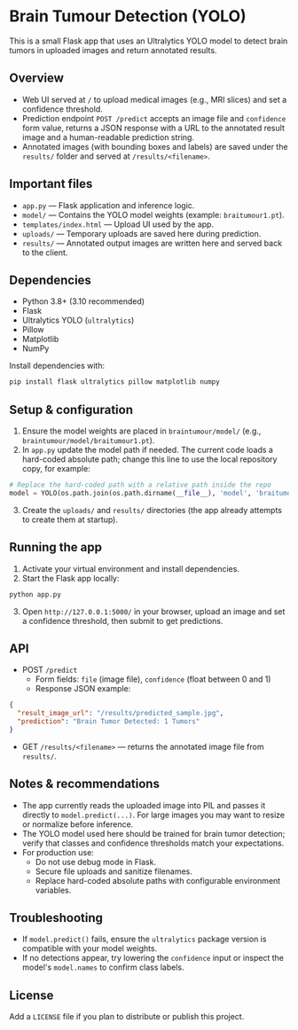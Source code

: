 # Brain Tumour Detection (YOLO)

This is a small Flask app that uses an Ultralytics YOLO model to detect brain tumors in uploaded images and return annotated results.

## Overview

- Web UI served at `/` to upload medical images (e.g., MRI slices) and set a confidence threshold.
- Prediction endpoint `POST /predict` accepts an image file and `confidence` form value, returns a JSON response with a URL to the annotated result image and a human-readable prediction string.
- Annotated images (with bounding boxes and labels) are saved under the `results/` folder and served at `/results/<filename>`.

## Important files

- `app.py` — Flask application and inference logic.
- `model/` — Contains the YOLO model weights (example: `braitumour1.pt`).
- `templates/index.html` — Upload UI used by the app.
- `uploads/` — Temporary uploads are saved here during prediction.
- `results/` — Annotated output images are written here and served back to the client.

## Dependencies

- Python 3.8+ (3.10 recommended)
- Flask
- Ultralytics YOLO (`ultralytics`)
- Pillow
- Matplotlib
- NumPy

Install dependencies with:

```bash
pip install flask ultralytics pillow matplotlib numpy
```

## Setup & configuration

1. Ensure the model weights are placed in `braintumour/model/` (e.g., `braintumour/model/braitumour1.pt`).
2. In `app.py` update the model path if needed. The current code loads a hard-coded absolute path; change this line to use the local repository copy, for example:

```python
# Replace the hard-coded path with a relative path inside the repo
model = YOLO(os.path.join(os.path.dirname(__file__), 'model', 'braitumour1.pt'))
```

3. Create the `uploads/` and `results/` directories (the app already attempts to create them at startup).

## Running the app

1. Activate your virtual environment and install dependencies.
2. Start the Flask app locally:

```bash
python app.py
```

3. Open `http://127.0.0.1:5000/` in your browser, upload an image and set a confidence threshold, then submit to get predictions.

## API

- POST `/predict`
  - Form fields: `file` (image file), `confidence` (float between 0 and 1)
  - Response JSON example:

```json
{
  "result_image_url": "/results/predicted_sample.jpg",
  "prediction": "Brain Tumor Detected: 1 Tumors"
}
```

- GET `/results/<filename>` — returns the annotated image file from `results/`.

## Notes & recommendations

- The app currently reads the uploaded image into PIL and passes it directly to `model.predict(...)`. For large images you may want to resize or normalize before inference.
- The YOLO model used here should be trained for brain tumor detection; verify that classes and confidence thresholds match your expectations.
- For production use:
  - Do not use debug mode in Flask.
  - Secure file uploads and sanitize filenames.
  - Replace hard-coded absolute paths with configurable environment variables.

## Troubleshooting

- If `model.predict()` fails, ensure the `ultralytics` package version is compatible with your model weights.
- If no detections appear, try lowering the `confidence` input or inspect the model's `model.names` to confirm class labels.

## License

Add a `LICENSE` file if you plan to distribute or publish this project. 